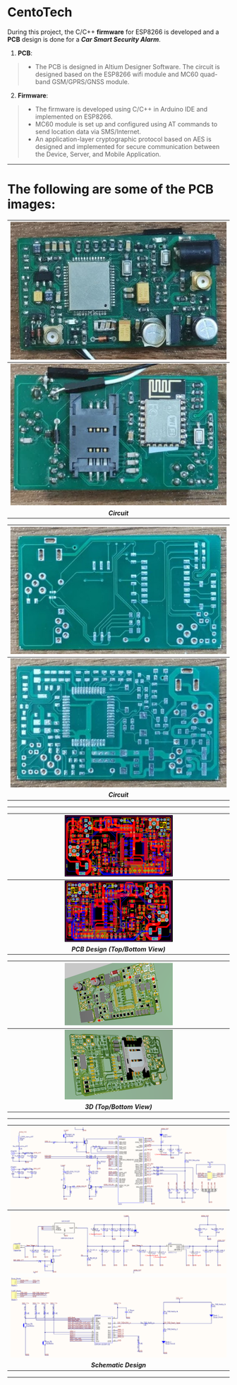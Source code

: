 # CentoTech

During this project, the C/C++ **firmware** for ESP8266 is developed and a **PCB** design is done for a ***Car Smart Security Alarm***.

1) **PCB**:
> - The PCB is designed in Altium Designer Software. The circuit is designed based on the ESP8266 wifi module and MC60 quad-band GSM/GPRS/GNSS module.

2) **Firmware**:
> - The firmware is developed using C/C++ in Arduino IDE and implemented on ESP8266. 
> - MC60 module is set up and configured using AT commands to send location data via SMS/Internet. 
> - An application-layer cryptographic protocol based on AES is designed and implemented for secure communication between the Device, Server, and Mobile Application. 


-----------------------------------------
# The following are some of the PCB images:

| <img src="https://github.com/mostafachegeni/CentoTech/blob/1d0612e333089b9268148cfd348f6f5952279100/PCB/PCB_3.png" width="100%" height="100%"> |
|:--:| 
| <img src="https://github.com/mostafachegeni/CentoTech/blob/1d0612e333089b9268148cfd348f6f5952279100/PCB/PCB_4.png" width="100%" height="100%"> | 
| ***Circuit*** | 

| <img src="https://github.com/mostafachegeni/CentoTech/blob/1d0612e333089b9268148cfd348f6f5952279100/PCB/PCB_5.png" width="100%" height="100%"> |
|:--:| 
| <img src="https://github.com/mostafachegeni/CentoTech/blob/1d0612e333089b9268148cfd348f6f5952279100/PCB/PCB_6.png" width="100%" height="100%"> | 
| ***Circuit*** | 


-----------------------------------------

| <img src="https://github.com/mostafachegeni/CentoTech/blob/ec357e8bbc6dd5aafff570b1423b279f19d9bc71/PCB/Centotech_Top.png" width="50%" height="50%" alt> | 
|:--:| 
| <img src="https://github.com/mostafachegeni/CentoTech/blob/11464a6d3d595bde7ccbf63cd6dfc5ac0d569e47/PCB/Centotech_Bottom.png" width="50%" height="50%" alt> | 
| ***PCB Design (Top/Bottom View)*** |

| <img src="https://github.com/mostafachegeni/CentoTech/blob/d6b454f9084086b4db7fea09fc5af59eecf61227/PCB/PCB_2_3D.png" width="50%" height="50%" alt> | 
|:--:| 
| <img src="https://github.com/mostafachegeni/CentoTech/blob/d6b454f9084086b4db7fea09fc5af59eecf61227/PCB/PCB_1_3D.png" width="50%" height="50%" alt> | 
| ***3D (Top/Bottom View)*** |

-----------------------------------------


| <img src="https://github.com/mostafachegeni/CentoTech/blob/ec357e8bbc6dd5aafff570b1423b279f19d9bc71/PCB/SCH_1.png" width="100%" height="100%" > |
|:--:|
| <img src="https://github.com/mostafachegeni/CentoTech/blob/d6b454f9084086b4db7fea09fc5af59eecf61227/PCB/SCH_2.png" width="100%" height="100%" > | 
| <img src="https://github.com/mostafachegeni/CentoTech/blob/9a99fa86476381dffdb1e0dd905d80d20f4658d4/PCB/SCH_3.png" width="100%" height="100%" > | 
| ***Schematic Design*** |

-----------------------------------------
<!-- ![PCB_0](https://user-images.githubusercontent.com/20658518/132645634-3f803ce8-96df-4efe-89ca-6f4a2e4c4d0e.png) -->


